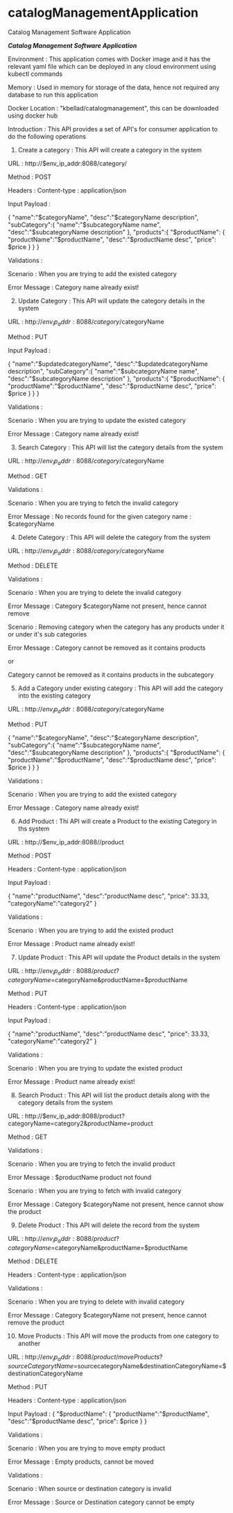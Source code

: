 # catalogManagementApplication
Catalog Management Software Application


*****************Catalog Management Software Application*****************

Environment : This application comes with Docker image and it has the relevant yaml file which can be deployed in any cloud environment using kubectl commands

Memory : Used in memory for storage of the data, hence not required any database to run this application

Docker Location : "kbellad/catalogmanagement", this can be downloaded using docker hub

Introduction : This API provides a set of API's for consumer application to do the following operations

1. Create a category : This API will create a category in the system

URL : http://$env_ip_addr:8088/category/

Method : POST

Headers :
Content-type : application/json

Input Payload : 

{
   "name":"$categoryName",
   "desc":"$categoryName description",
   "subCategory":{
      "name":"$subcategoryName name",
      "desc":"$subcategoryName description"
   },
   "products":{
   	"$productName": {
   "productName":"$productName",
   "desc":"$productName desc",
   "price": $price
   }
   }
}


Validations : 

Scenario : When you are trying to add the existed category

Error Message : Category name already exist! 


2. Update Category : This API will update the category details in the system

URL : http://$env_ip_addr:8088/category/$categoryName

Method : PUT

Input Payload :

{
   "name":"$updatedcategoryName",
   "desc":"$updatedcategoryName description",
   "subCategory":{
      "name":"$subcategoryName name",
      "desc":"$subcategoryName description"
   },
   "products":{
   	"$productName": {
   "productName":"$productName",
   "desc":"$productName desc",
   "price": $price
   }
   }
} 

Validations : 

Scenario : When you are trying to update the existed category

Error Message : Category name already exist! 


3. Search Category : This API will list the category details from the system


URL : http://$env_ip_addr:8088/category/$categoryName

Method : GET

Validations : 

Scenario : When you are trying to fetch the invalid category

Error Message : No records found for the given category name : $categoryName


4. Delete Category : This API will delete the category from the system

URL : http://$env_ip_addr:8088/category/$categoryName

Method : DELETE

Validations : 

Scenario : When you are trying to delete the invalid category

Error Message : Category $categoryName not present, hence cannot remove

Scenario : Removing category when the category has any products under it or under it's sub categories

Error Message : Category cannot be removed as it contains products

or 

Category cannot be removed as it contains products in the subcategory


5. Add a Category under existing category : This API will add the category into the existing category

URL : http://$env_ip_addr:8088/category/$categoryName

Method : PUT

{
   "name":"$categoryName",
   "desc":"$categoryName description",
   "subCategory":{
      "name":"$subcategoryName name",
      "desc":"$subcategoryName description"
   },
   "products":{
   	"$productName": {
   "productName":"$productName",
   "desc":"$productName desc",
   "price": $price
   }
   }
}


Validations : 

Scenario : When you are trying to add the existed category

Error Message : Category name already exist! 


6. Add Product : Thi API will create a Product to the existing Category in ths system

URL : http://$env_ip_addr:8088//product

Method : POST

Headers :
Content-type : application/json

Input Payload : 

{
   "name":"productName",
   "desc":"productName desc",
   "price": 33.33,
   "categoryName":"category2"
} 


Validations : 

Scenario : When you are trying to add the existed product

Error Message : Product name already exist!  



7. Update Product : This API will update the Product details in the system


URL : http://$env_ip_addr:8088/product?categoryName=$categoryName&productName=$productName

Method : PUT

Headers :
Content-type : application/json

Input Payload : 

{
   "name":"productName",
   "desc":"productName desc",
   "price": 33.33,
   "categoryName":"category2"
}  


Validations : 

Scenario : When you are trying to update the existed product

Error Message : Product name already exist! 


8. Search Product : This API will list the product details along with the category details from the system


URL : http://$env_ip_addr:8088/product?categoryName=category2&productName=product


Method : GET 


Validations : 

Scenario : When you are trying to fetch the invalid product

Error Message : $productName product not found

Scenario : When you are trying to fetch with invalid category

Error Message : Category $categoryName not present, hence cannot show the product


9. Delete Product : This API will delete the record from the system

URL : http://$env_ip_addr:8088/product?categoryName=$categoryName&productName=$productName

Method : DELETE

Headers :
Content-type : application/json

Validations : 

Scenario : When you are trying to delete with invalid category

Error Message : Category $categoryName not present, hence cannot remove the product


10. Move Products : This API will move the products from one category to another


URL : http://$env_ip_addr:8088/product/moveProducts?sourceCategorytName=$sourcecategoryName&destinationCategoryName=$destinationCategoryName

Method : PUT

Headers :
Content-type : application/json

Input Payload : 
{
"$productName": {
   "productName":"$productName",
   "desc":"$productName desc",
   "price": $price
   }
}

Validations : 

Scenario : When you are trying to move empty product

Error Message : Empty products, cannot be moved


Validations : 

Scenario : When source or destination category is invalid

Error Message : Source or Destination category cannot be empty






